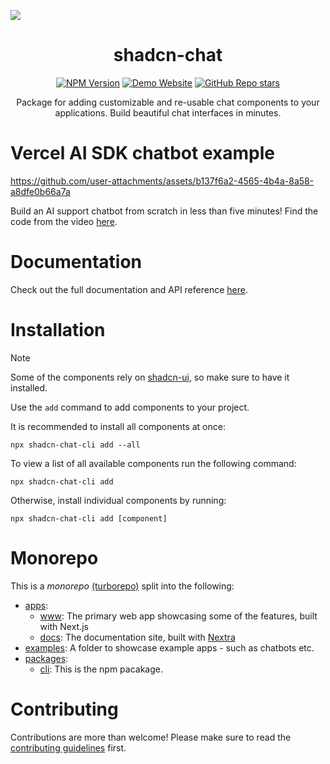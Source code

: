 [<img src="shadcn-preview.png">](https://shadcn-chat.vercel.app/)

<h1 align="center">shadcn-chat</h1>
<div align="center">

[![NPM Version](https://img.shields.io/npm/v/shadcn-chat-cli)](https://www.npmjs.com/package/shadcn-chat-cli)
[![Demo Website](https://img.shields.io/website?url=https%3A%2F%2Fshadcn-chat.vercel.app%2F)](https://shadcn-chat.vercel.app/)
[![GitHub Repo stars](https://img.shields.io/github/stars/jakobhoeg/shadcn-chat)](https://github.com/jakobhoeg/shadcn-chat/stargazers)

</div>

<p align="center">Package for adding customizable and re-usable chat components to your applications. Build beautiful chat interfaces in minutes.</p>

# Vercel AI SDK chatbot example

https://github.com/user-attachments/assets/b137f6a2-4565-4b4a-8a58-a8dfe0b66a7a

Build an AI support chatbot from scratch in less than five minutes! Find the code from the video [here](https://github.com/jakobhoeg/shadcn-chat/tree/master/examples/shadcn-chat-example-vercel-ai).

# Documentation

Check out the full documentation and API reference [here](https://docs-shadcn-chat.vercel.app/).

# Installation

> [!NOTE]
> Some of the components rely on [shadcn-ui](https://ui.shadcn.com/docs/installation), so make sure to have it installed.

Use the `add` command to add components to your project.

It is recommended to install all components at once:

```
npx shadcn-chat-cli add --all
```

To view a list of all available components run the following command:

```
npx shadcn-chat-cli add
```

Otherwise, install individual components by running:

```
npx shadcn-chat-cli add [component]
```

# Monorepo

This is a _monorepo_ [(turborepo)](https://turbo.build/repo/docs) split into the following:

- [apps](./apps/):
  - [www](./apps/www/): The primary web app showcasing some of the features, built with Next.js
  - [docs](./apps/docs/): The documentation site, built with [Nextra](https://nextra.site/docs)
- [examples](./examples/): A folder to showcase example apps - such as chatbots etc.
- [packages](./packages/):
  - [cli](./packages/cli/): This is the npm pacakage.

# Contributing

Contributions are more than welcome! Please make sure to read the [contributing guidelines](/CONTRIBUTING.md) first.
